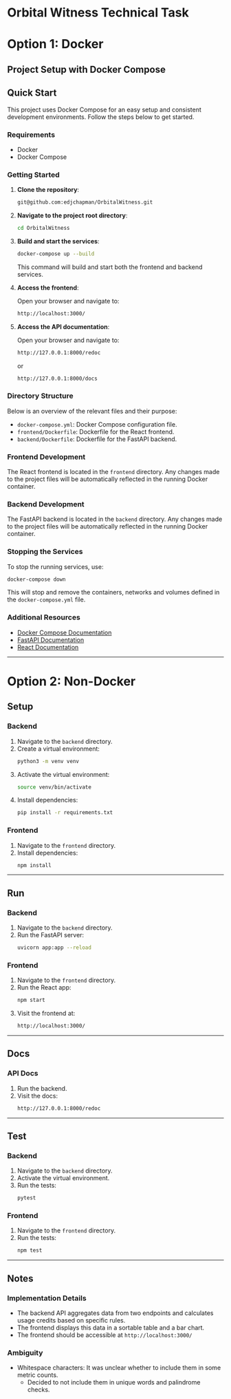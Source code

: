 # Orbital Witness Technical Task

# Option 1: Docker

## Project Setup with Docker Compose

## Quick Start

This project uses Docker Compose for an easy setup and consistent development environments.
Follow the steps below to get started.

### Requirements

- Docker
- Docker Compose

### Getting Started

1. **Clone the repository**:

   ```sh
   git@github.com:edjchapman/OrbitalWitness.git
   ```

2. **Navigate to the project root directory**:

   ```sh
   cd OrbitalWitness
   ```

3. **Build and start the services**:

   ```sh
   docker-compose up --build
   ```

   This command will build and start both the frontend and backend services.

4. **Access the frontend**:

   Open your browser and navigate to:
   ```sh
   http://localhost:3000/
   ```

5. **Access the API documentation**:

   Open your browser and navigate to:
   ```sh
   http://127.0.0.1:8000/redoc
   ```
   or
   ```sh
   http://127.0.0.1:8000/docs
   ```

### Directory Structure

Below is an overview of the relevant files and their purpose:

- `docker-compose.yml`: Docker Compose configuration file.
- `frontend/Dockerfile`: Dockerfile for the React frontend.
- `backend/Dockerfile`: Dockerfile for the FastAPI backend.

### Frontend Development

The React frontend is located in the `frontend` directory. 
Any changes made to the project files will be automatically reflected in the running Docker container.

### Backend Development

The FastAPI backend is located in the `backend` directory. 
Any changes made to the project files will be automatically reflected in the running Docker container.

### Stopping the Services

To stop the running services, use:

```sh
docker-compose down
```

This will stop and remove the containers, networks and volumes defined in the `docker-compose.yml` file.

### Additional Resources

- [Docker Compose Documentation](https://docs.docker.com/compose/)
- [FastAPI Documentation](https://fastapi.tiangolo.com/)
- [React Documentation](https://reactjs.org/docs/getting-started.html)

---

# Option 2: Non-Docker


## Setup

### Backend

1. Navigate to the `backend` directory.
2. Create a virtual environment:
   ```bash
   python3 -m venv venv
   ```
3. Activate the virtual environment:
   ```bash
   source venv/bin/activate
   ```
4. Install dependencies:
   ```bash
   pip install -r requirements.txt
   ```
   
### Frontend

1. Navigate to the `frontend` directory.
2. Install dependencies:
   ```bash
   npm install
   ```
   
---

## Run

### Backend
1. Navigate to the `backend` directory.
2. Run the FastAPI server:
   ```bash
   uvicorn app:app --reload
   ```

### Frontend

1. Navigate to the `frontend` directory.
2. Run the React app:
   ```bash
   npm start
   ```
3. Visit the frontend at:
   ```bash
   http://localhost:3000/
   ```

---

## Docs

### API Docs
1. Run the backend.
2. Visit the docs:
   ```bash
   http://127.0.0.1:8000/redoc
   ```

---

## Test

### Backend

1. Navigate to the `backend` directory.
2. Activate the virtual environment.
3. Run the tests:
   ```bash
   pytest
   ```

### Frontend

1. Navigate to the `frontend` directory.
2. Run the tests:
   ```bash
   npm test
   ```

---

## Notes

### Implementation Details

- The backend API aggregates data from two endpoints and calculates usage credits based on specific rules.
- The frontend displays this data in a sortable table and a bar chart.
- The frontend should be accessible at `http://localhost:3000/`

### Ambiguity

- Whitespace characters: It was unclear whether to include them in some metric counts.
  - Decided to not include them in unique words and palindrome checks.